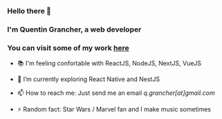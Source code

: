 ### Hello there 👋
### I'm Quentin Grancher, a web developer
### You can visit some of my work [here](https://qgrancher.com/)
- 📚 I'm feeling confortable with ReactJS, NodeJS, NextJS, VueJS
- 🌱 I’m currently exploring React Native and NestJS
- 📫 How to reach me: Just send me an email *q.grancher[at]gmail.com*

- ⚡ Random fact: Star Wars / Marvel fan and I make music sometimes


